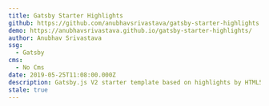 ```yaml
---
title: Gatsby Starter Highlights
github: https://github.com/anubhavsrivastava/gatsby-starter-highlights
demo: https://anubhavsrivastava.github.io/gatsby-starter-highlights/
author: Anubhav Srivastava
ssg:
  - Gatsby
cms:
  - No Cms
date: 2019-05-25T11:08:00.000Z
description: Gatsby.js V2 starter template based on highlights by HTML5 UP
stale: true
---
```

